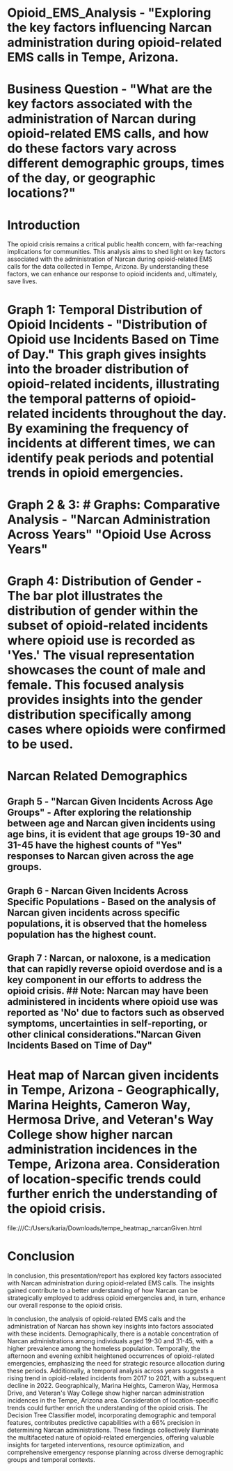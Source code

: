 # Opioid_EMS_Analysis - "Exploring the key factors influencing Narcan administration during opioid-related EMS calls in Tempe, Arizona. 

# Business Question - "What are the key factors associated with the administration of Narcan during opioid-related EMS calls, and how do these factors vary across different demographic groups, times of the day, or geographic locations?"


# Introduction

The opioid crisis remains a critical public health concern, with far-reaching implications for communities. This analysis aims to shed light on key factors associated with the administration of Narcan during opioid-related EMS calls for the data collected in Tempe, Arizona. By understanding these factors, we can enhance our response to opioid incidents and, ultimately, save lives.

# Graph 1: Temporal Distribution of Opioid Incidents - "Distribution of Opioid use Incidents Based on Time of Day." This graph gives insights into the broader distribution of opioid-related incidents, illustrating the temporal patterns of opioid-related incidents throughout the day. By examining the frequency of incidents at different times, we can identify peak periods and potential trends in opioid emergencies.

# Graph 2 & 3: # Graphs: Comparative Analysis - "Narcan Administration Across Years" "Opioid Use Across Years"



# Graph 4: Distribution of Gender - The bar plot illustrates the distribution of gender within the subset of opioid-related incidents where opioid use is recorded as 'Yes.' The visual representation showcases the count of male and female. This focused analysis provides insights into the gender distribution specifically among cases where opioids were confirmed to be used.


# Narcan Related Demographics 

## Graph 5 - "Narcan Given Incidents Across Age Groups" - After exploring the relationship between age and Narcan given incidents using age bins, it is evident that age groups 19-30 and 31-45 have the highest counts of "Yes" responses to Narcan given across the age groups.

## Graph 6 - Narcan Given Incidents Across Specific Populations - Based on the analysis of Narcan given incidents across specific populations, it is observed that the homeless population has the highest count.


## Graph 7 : Narcan, or naloxone, is a medication that can rapidly reverse opioid overdose and is a key component in our efforts to address the opioid crisis. ## Note: Narcan may have been administered in incidents where opioid use was reported as 'No' due to factors such as observed symptoms, uncertainties in self-reporting, or other clinical considerations."Narcan Given Incidents Based on Time of Day"

# Heat map of Narcan given incidents in Tempe, Arizona - Geographically, Marina Heights, Cameron Way, Hermosa Drive, and Veteran's Way College show higher narcan administration incidences in the Tempe, Arizona area. Consideration of location-specific trends could further enrich the understanding of the opioid crisis.
file:///C:/Users/karia/Downloads/tempe_heatmap_narcanGiven.html


# Conclusion

In conclusion, this presentation/report has explored key factors associated with Narcan administration during opioid-related EMS calls. The insights gained contribute to a better understanding of how Narcan can be strategically employed to address opioid emergencies and, in turn, enhance our overall response to the opioid crisis.


In conclusion, the analysis of opioid-related EMS calls and the administration of Narcan has shown key insights into factors associated with these incidents. Demographically, there is a notable concentration of Narcan administrations among individuals aged 19-30 and 31-45, with a higher prevalence among the homeless population. Temporally, the afternoon and evening exhibit heightened occurrences of opioid-related emergencies, emphasizing the need for strategic resource allocation during these periods. Additionally, a temporal analysis across years suggests a rising trend in opioid-related incidents from 2017 to 2021, with a subsequent decline in 2022. Geographically, Marina Heights, Cameron Way, Hermosa Drive, and Veteran's Way College show higher narcan administration incidences in the Tempe, Arizona area. Consideration of location-specific trends could further enrich the understanding of the opioid crisis. The Decision Tree Classifier model, incorporating demographic and temporal features, contributes predictive capabilities with a 66% precision in determining Narcan administrations. These findings collectively illuminate the multifaceted nature of opioid-related emergencies, offering valuable insights for targeted interventions, resource optimization, and comprehensive emergency response planning across diverse demographic groups and temporal contexts.


